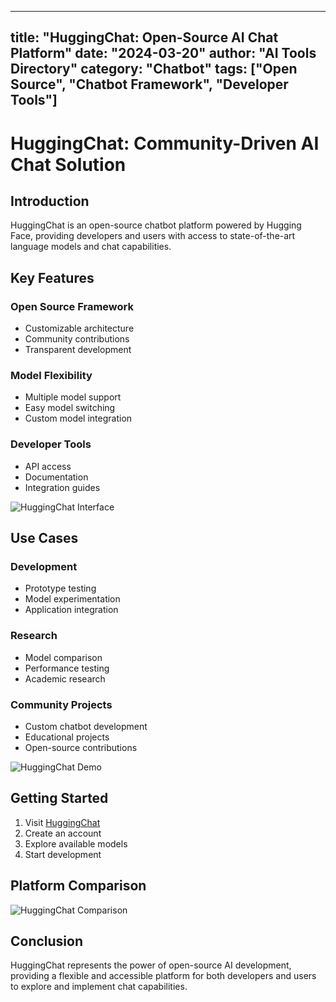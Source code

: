  ---
title: "HuggingChat: Open-Source AI Chat Platform"
date: "2024-03-20"
author: "AI Tools Directory"
category: "Chatbot"
tags: ["Open Source", "Chatbot Framework", "Developer Tools"]
---

# HuggingChat: Community-Driven AI Chat Solution

## Introduction

HuggingChat is an open-source chatbot platform powered by Hugging Face, providing developers and users with access to state-of-the-art language models and chat capabilities.

## Key Features

### Open Source Framework
- Customizable architecture
- Community contributions
- Transparent development

### Model Flexibility
- Multiple model support
- Easy model switching
- Custom model integration

### Developer Tools
- API access
- Documentation
- Integration guides

![HuggingChat Interface](/imgs/huggingchat/interface.jpg)

## Use Cases

### Development
- Prototype testing
- Model experimentation
- Application integration

### Research
- Model comparison
- Performance testing
- Academic research

### Community Projects
- Custom chatbot development
- Educational projects
- Open-source contributions

![HuggingChat Demo](/imgs/huggingchat/demo.jpg)

## Getting Started

1. Visit [HuggingChat](https://huggingface.co/chat)
2. Create an account
3. Explore available models
4. Start development

## Platform Comparison

![HuggingChat Comparison](/imgs/huggingchat/comparison.jpg)

## Conclusion

HuggingChat represents the power of open-source AI development, providing a flexible and accessible platform for both developers and users to explore and implement chat capabilities.